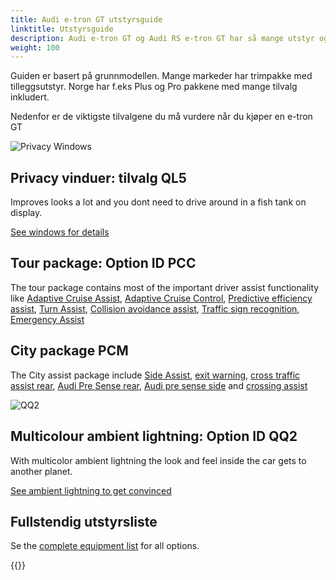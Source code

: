 ```yaml
---
title: Audi e-tron GT utstyrsguide
linktitle: Utstyrsguide
description: Audi e-tron GT og Audi RS e-tron GT har så mange utstyr og tilvalgsmuligheter at det er nesten umulig å få den hele oversikten. Her prøver vi å hjelpe deg med oversikten samt å identifisere de viktigste tilvalgene du må vurdere.
weight: 100
---
```


Guiden er basert på grunnmodellen. Mange markeder har trimpakke med tilleggsutstyr. Norge har f.eks Plus og Pro pakkene med mange tilvalg inkludert.

Nedenfor er de viktigste tilvalgene du må vurdere når du kjøper en e-tron GT

![Privacy Windows](https://media.electrichasgoneaudi.net/multimedia/models/e-tron-gt/exterior/paint/paint_daytona_2s.jpg)

## Privacy vinduer: tilvalg QL5

Improves looks a lot and you dont need to drive around in a fish tank on display.

[See windows for details](../exterior/windows/#privacy-glass)

## Tour package: Option ID PCC

The tour package contains most of the important driver assist functionality  like [Adaptive Cruise Assist](../technology/drivingassistance/adaptivecruiseassist/), [Adaptive Cruise Control](../technology/drivingassistance/adaptivecruisecontrol/),  [Predictive efficiency assist](../technology/drivingassistance/predictiveefficiencyassist/), [Turn Assist](../technology/drivingassistance/turnassist/), [Collision avoidance assist](../technology/drivingassistance/collisionavoidanceassist/), [Traffic sign recognition](../technology/drivingassistance/trafficsignrecognition/), [Emergency Assist](../technology/drivingassistance/emergencyassist/)

## City package PCM

The City assist package include [Side Assist](../technology/drivingassistance/sideassist/), [exit warning](../technology/drivingassistance/exitwarning/), [cross traffic assist rear](../technology/drivingassistance/crosstrafficassistrear/), [Audi Pre Sense rear](../technology/drivingassistance/presenserear/), [Audi pre sense side](../technology/drivingassistance/presenseside/) and [crossing assist](../technology/drivingassistance/crossingassist/)

![QQ2](https://media.electrichasgoneaudi.net/multimedia/models/e-tron-gt/interior/lights/ambientlight_1s.jpg)

## Multicolour ambient lightning: Option ID QQ2

With multicolor ambient lightning the look and feel inside the car gets to another planet.

[See ambient lightning to get convinced](../interior/ambientlights/)

## Fullstendig utstyrsliste

Se the [complete equipment list](list) for all options.

{{<children description="true" />}}
